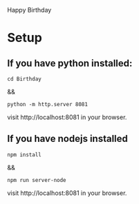 Happy Birthday

# Setup

## If you have python installed:
```
cd Birthday
```

&& 

```
python -m http.server 8081
```

visit http://localhost:8081 in your browser.

## If you have nodejs installed
```
npm install
```
&&

```
npm run server-node
```
visit http://localhost:8081 in your browser.


